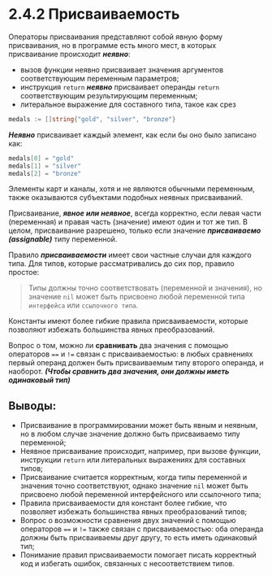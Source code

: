 # 2.4.2 Присваиваемость

Операторы присваивания представляют собой явную форму присваивания, но в программе есть много мест, в которых
присваивание происходит **_неявно_**:

* вызов функции неявно присваивает значения аргументов соответствующим переменным параметров;
* инструкция `return` **_неявно_** присваивает операнды `return` соответствующим результирующим переменным;
* литеральное выражение для составного типа, такое как срез

``` go
medals := []string{"gold", "silver", "bronze"} 
```

**_Неявно_** присваивает каждый элемент, как если бы оно было записано как:

``` go
medals[0] = "gold"
medals[1] = "silver"
medals[2] = "bronze"
```

Элементы карт и каналы, хотя и не являются обычными переменным, также оказываются субъектами подобных неявных
присваиваний.

Присваивание, **_явное или неявное_**, всегда корректно, если левая части (переменная) и правая часть (значение) имеют
один и тот же тип. В целом, присваивание разрешено, только если значение **_присваиваемо (assignable)_** типу
переменной.

Правило **_присваиваемости_** имеет свои частные случаи для каждого типа.
Для типов, которые рассматривались до сих пор, правило простое:

> Типы должны точно соответствовать (переменной и значения), но значение `nil` может быть присвоено любой переменной
> типа `интерфейса` или `ссылочного типа`.

Константы имеют более гибкие правила присваиваемости, которые позволяют избежать большинства явных преобразований.

Вопрос о том, можно ли **сравнивать** два значения с помощью операторов `==` и `!=` связан с присваиваемостью:
в любых сравнениях первый операнд должен быть присваиваемым типу второго операнда, и наоборот. **_(Чтобы сравнить два
значения, они должны иметь одинаковый тип)_**

## Выводы:

* Присваивание в программировании может быть явным и неявным, но в любом случае значение должно быть присваиваемо типу
  переменной;
* Неявное присваивание происходит, например, при вызове функции, инструкции `return` или литеральных выражениях для
  составных типов;
* Присваивание считается корректным, когда типы переменной и значения точно соответствуют, однако значение `nil` может
  быть присвоено любой переменной интерфейсного или ссылочного типа;
* Правила присваиваемости для констант более гибкие, что позволяет избежать большинства явных преобразований типов;
* Вопрос о возможности сравнения двух значений с помощью операторов `==` и `!=` также связан с присваиваемостью: оба
  операнда должны быть присваиваемы друг другу, то есть иметь одинаковый тип;
* Понимание правил присваиваемости помогает писать корректный код и избегать ошибок, связанных с несоответствием типов.